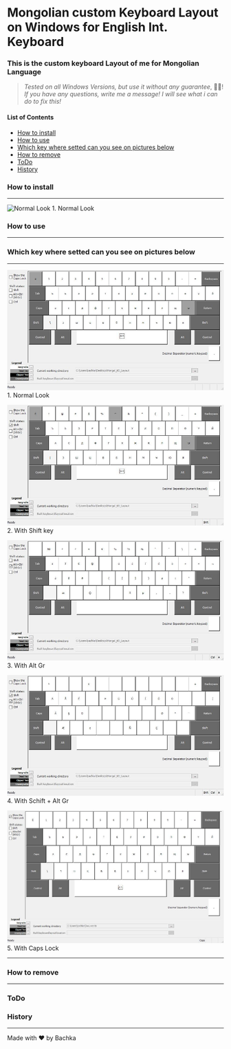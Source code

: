 # Mongolian custom Keyboard Layout on Windows for English Int. Keyboard
### This is the custom keyboard Layout of me for Mongolian Language
>_Tested on all Windows Versions, but use it without any guarantee_, 🤣😂!
>_If you have any questions, write me a message! I will see what i can do to fix this!_

#### List of Contents

+ [How to install](#how-to-install)
+ [How to use](#how-to-use)
+ [Which key where setted can you see on pictures below](#which-key-where-setted-can-you-see-on-pictures-below)
+ [How to remove](#how-to-remove)
+ [ToDo](#todo)
+ [History](#history)

### How to install
- - -
![Normal Look](images/) 1. Normal Look <br>

### How to use
- - -

### Which key where setted can you see on pictures below
- - -
![Normal Look](images/Layout01.jpg) 1. Normal Look <br>

![With Shift key](images/Layout01Shft.jpg) 2. With Shift key <br>

![With Alt Gr](images/Layout01AltGr.jpg) 3. With Alt Gr <br>

![With Schift + Alt Gr](images/Layout01ShftAltGr.jpg) 4. With Schift + Alt Gr <br>

![With Schift + Alt Gr](images/MongolisCaps.jpg) 5. With Caps Lock <br>

- - -

### How to remove

- - - 

### ToDo

### History
- - -
Made with ❤ by Bachka 

